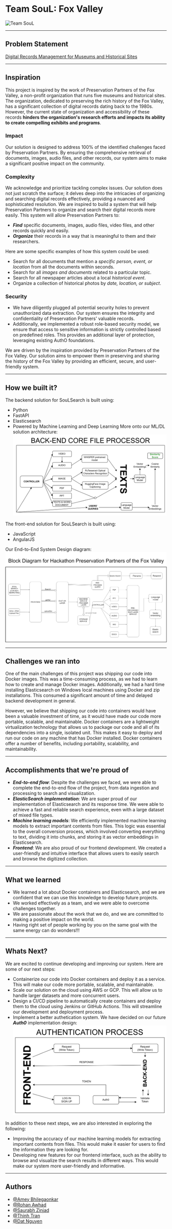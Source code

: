 # Team SouL: Fox Valley

![Team SouL](data/SouL.png)

<hr>

## Problem Statement
[Digital Records Management for Museums and Historical Sites](https://docs.google.com/document/d/1kqOwkuZZAIePUPsvH6YkLQbFQpEA14E9JVRkMjyZ-Wg/edit#heading=h.crtjgri39oee)

<hr>

## Inspiration

This project is inspired by the work of Preservation Partners of the Fox Valley, a non-profit organization that runs five museums and historical sites. The organization, dedicated to preserving the rich history of the Fox Valley, has a significant collection of digital records dating back to the 1980s. However, the current state of organization and accessibility of these records **hinders the organization's research efforts and impacts its ability to create compelling exhibits and programs**.
### Impact
Our solution is designed to address 100% of the identified challenges faced by Preservation Partners. By ensuring the comprehensive retrieval of documents, images, audio files, and other records, our system aims to make a significant positive impact on the community.
### Complexity
We acknowledge and prioritize tackling complex issues. Our solution does not just scratch the surface; it delves deep into the intricacies of organizing and searching digital records effectively, providing a nuanced and sophisticated resolution.
We are inspired to build a system that will help Preservation Partners to organize and search their digital records more easily. This system will allow Preservation Partners to:
* ***Find*** specific documents, images, audio files, video files, and other records quickly and easily.
* ***Organize*** their records in a way that is meaningful to them and their researchers.

Here are some specific examples of how this system could be used:
* Search for all documents that mention a *specific person, event, or location* from all the documents within seconds.
* Search for all *images and documents* related to a particular topic.
* Search for all newspaper articles about a local *historical event*.
* Organize a collection of historical photos by *date, location, or subject*.
### Security
- We have diligently plugged all potential security holes to prevent unauthorized data extraction. Our system ensures the integrity and confidentiality of Preservation Partners' valuable records.
- Additionally, we implemented a robust role-based security model, we ensure that access to sensitive information is strictly controlled based on predefined roles. This provides an additional layer of protection, leveraging existing AuthO foundations.

We are driven by the inspiration provided by Preservation Partners of the Fox Valley. Our solution aims to empower them in preserving and sharing the history of the Fox Valley by providing an efficient, secure, and user-friendly system.

<hr>

## How we built it?
The backend solution for SouLSearch is built using:
* Python
* FastAPI
* Elasticsearch
* Powered by Machine Learning and Deep Learning
More onto our ML/DL solution architecture:
![End-to-end Design Diagram](data/back-end.png)

The front-end solution for SouLSearch is built using:
* JavaScript
* AngularJS

Our End-to-End System Design diagram:
![End-to-end Design Diagram](data/end-to-end.png)

<hr>

## Challenges we ran into
One of the main challenges of this project was shipping our code into Docker images. This was a time-consuming process, as we had to learn how to create and manage Docker images. Additionally, we had a hard time installing Elasticsearch on Windows local machines using Docker and zip installations. This consumed a significant amount of time and delayed backend development in general.

However, we believe that shipping our code into containers would have been a valuable investment of time, as it would have made our code more portable, scalable, and maintainable. Docker containers are a lightweight virtualization technology that allows us to package our code and all of its dependencies into a single, isolated unit. This makes it easy to deploy and run our code on any machine that has Docker installed. Docker containers offer a number of benefits, including portability, scalability, and maintainability.

<hr>

## Accomplishments that we're proud of
* ***End-to-end flow***: Despite the challenges we faced, we were able to complete the end-to-end flow of the project, from data ingestion and processing to search and visualization.
* ***ElasticSearch implementation***: We are super proud of our implementation of Elasticsearch and its response time. We were able to achieve a fast and reliable search experience, even with a large dataset of mixed file types.
* ***Machine learning models***: We efficiently implemented machine learning models to extract important contents from files. This logic was essential to the overall conversion process, which involved converting everything to text, dividing it into chunks, and storing it as vector embeddings in Elasticsearch.
* ***Frontend***: We are also proud of our frontend development. We created a user-friendly and intuitive interface that allows users to easily search and browse the digitized collection.

<hr>

## What we learned
* We learned a lot about Docker containers and Elasticsearch, and we are confident that we can use this knowledge to develop future projects.
* We worked effectively as a team, and we were able to overcome challenges together.
* We are passionate about the work that we do, and we are committed to making a positive impact on the world.
* Having right set of people working by you on the same goal with the same energy can do wonders!!!

<hr>

## Whats Next?
We are excited to continue developing and improving our system. Here are some of our next steps:

* Containerize our code into Docker containers and deploy it as a service. This will make our code more portable, scalable, and maintainable.
* Scale our solution on the cloud using AWS or GCP. This will allow us to handle larger datasets and more concurrent users.
* Design a CI/CD pipeline to automatically create containers and deploy them to the cloud using Jenkins or GitHub Actions. This will streamline our development and deployment process.
* Implement a better authetication system. We have decided on our future ***Auth0*** implementation design:
![Front-end Design Diagram](data/front-end.png)


In addition to these next steps, we are also interested in exploring the following:

* Improving the accuracy of our machine learning models for extracting important contents from files. This would make it easier for users to find the information they are looking for.
* Developing new features for our frontend interface, such as the ability to browse and visualize the search results in different ways. This would make our system more user-friendly and informative.

<hr>

## Authors

- [@Amey Bhilegaonkar](https://www.linkedin.com/in/amey-bhilegaonkar/)
- [@Rohan Awhad](https://www.linkedin.com/in/rohanawhad/)
- [@Saurabh Zinjad](https://www.linkedin.com/in/saurabhzinjad/)
- [@Thinh Tran](https://www.linkedin.com/in/cong-thinh-tran/)
- [@Dat Nguyen](https://www.linkedin.com/in/dat-nguyen-6b26ab266/)

